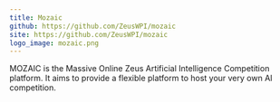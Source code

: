 ```yaml
---
title: Mozaic
github: https://github.com/ZeusWPI/mozaic
site: https://github.com/ZeusWPI/mozaic
logo_image: mozaic.png
---
```

MOZAIC is the Massive Online Zeus Artificial Intelligence Competition platform. It aims to provide a flexible platform to host your very own AI competition.
